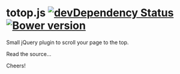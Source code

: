 totop.js [![devDependency Status](https://david-dm.org/dstroot/totop.js/dev-status.png?theme=shields.io)](https://david-dm.org/dstroot/totop.js#info=devDependencies) [![Bower version](https://badge.fury.io/bo/totop.js.png)](http://badge.fury.io/bo/totop.js)
========

Small jQuery plugin to scroll your page to the top.

Read the source...

Cheers!
